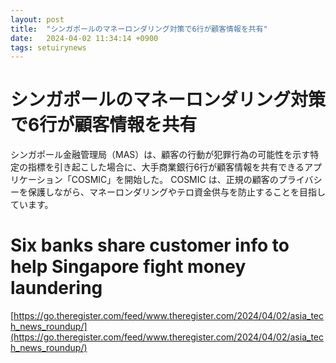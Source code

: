 ```yaml
---
layout: post
title:  "シンガポールのマネーロンダリング対策で6行が顧客情報を共有"
date:   2024-04-02 11:34:14 +0900
tags: setuirynews 
---
```


# シンガポールのマネーロンダリング対策で6行が顧客情報を共有

シンガポール金融管理局（MAS）は、顧客の行動が犯罪行為の可能性を示す特定の指標を引き起こした場合に、大手商業銀行6行が顧客情報を共有できるアプリケーション「COSMIC」を開始した。 COSMIC は、正規の顧客のプライバシーを保護しながら、マネーロンダリングやテロ資金供与を防止することを目指しています。

# Six banks share customer info to help Singapore fight money laundering

[https://go.theregister.com/feed/www.theregister.com/2024/04/02/asia_tech_news_roundup/](https://go.theregister.com/feed/www.theregister.com/2024/04/02/asia_tech_news_roundup/)

